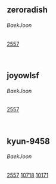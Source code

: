 ## zeroradish
###### BaekJoon
[2557](https://www.acmicpc.net/problem/2557)
<br/><br/><br/>




## joyowlsf
###### BaekJoon
[2557](https://www.acmicpc.net/problem/2557)
<br/><br/><br/>


## kyun-9458
###### BaekJoon
[2557](https://www.acmicpc.net/problem/2557)
[10718](https://www.acmicpc.net/problem/10718)
[10171](https://www.acmicpc.net/problem/10171)
